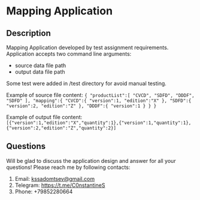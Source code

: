 
# Mapping Application
## Description

Mapping Application developed by test assignment requirements. Application accepts two command line arguments:
* source data file path
* output data file path

Some test were added in /test directory for avoid manual testing.

Example of source file content:
``
{
"productList":[
"CVCD",
"SDFD",
"DDDF",
"SDFD"
],
"mapping":{
"CVCD":{
"version":1,
"edition":"X"
},
"SDFD":{
"version":2,
"edition":"Z"
},
"DDDF":{
"version":1
}
}
}
``

Example of output file content:
``
[{"version":1,"edition":"X","quantity":1},{"version":1,"quantity":1},{"version":2,"edition":"Z","quantity":2}]
``


## Questions

Will be glad to discuss the application design and answer for all your questions! Please reach me by following contacts:
1. Email: kssadomtsev@gmail.com
2. Telegram: https://t.me/C0nstantineS
3. Phone: +79852280664

